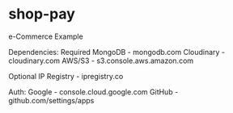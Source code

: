 # shop-pay
e-Commerce Example

Dependencies:
Required
MongoDB - mongodb.com
Cloudinary - cloudinary.com
AWS/S3 - s3.console.aws.amazon.com

Optional
IP Registry - ipregistry.co

Auth:
Google - console.cloud.google.com
GitHub - github.com/settings/apps